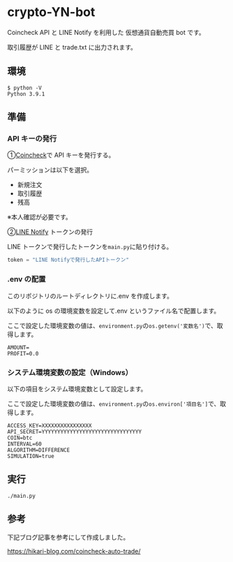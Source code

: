 # crypto-YN-bot

Coincheck API と LINE Notify を利用した
仮想通貨自動売買 bot です。

取引履歴が LINE と trade.txt に出力されます。

## 環境

```shell
$ python -V
Python 3.9.1
```

## 準備

### API キーの発行

①[Coincheck](https://h.accesstrade.net/sp/cc?rk=0100nerr00l6g9)で API キーを発行する。

パーミッションは以下を選択。

- 新規注文
- 取引履歴
- 残高

※本人確認が必要です。

②[LINE Notify](https://notify-bot.line.me/ja/) トークンの発行

LINE トークンで発行したトークンを`main.py`に貼り付ける。

```python
token = "LINE Notifyで発行したAPIトークン"
```

### .env の配置

このリポジトリのルートディレクトリに.env を作成します。

以下のように os の環境変数を設定して.env というファイル名で配置します。

ここで設定した環境変数の値は、`environment.py`の`os.getenv('変数名')`で、取得します。

```
AMOUNT=
PROFIT=0.0
```

### システム環境変数の設定（Windows）

以下の項目をシステム環境変数として設定します。

ここで設定した環境変数の値は、`environment.py`の`os.environ['項目名']`で、取得します。

```
ACCESS_KEY=XXXXXXXXXXXXXXXX
API_SECRET=YYYYYYYYYYYYYYYYYYYYYYYYYYYYYYYY
COIN=btc
INTERVAL=60
ALGORITHM=DIFFERENCE
SIMULATION=true
```

## 実行

```shell
./main.py
```

## 参考

下記ブログ記事を参考にして作成しました。

https://hikari-blog.com/coincheck-auto-trade/
